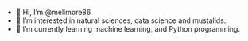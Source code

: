 - 👋 Hi, I’m @melimore86
- 👀 I’m interested in natural sciences, data science and mustalids. 
- 🌱 I’m currently learning machine learning, and Python programming.


<!---
melimore86/melimore86 is a ✨ special ✨ repository because its `README.md` (this file) appears on your GitHub profile.
You can click the Preview link to take a look at your changes.
--->
